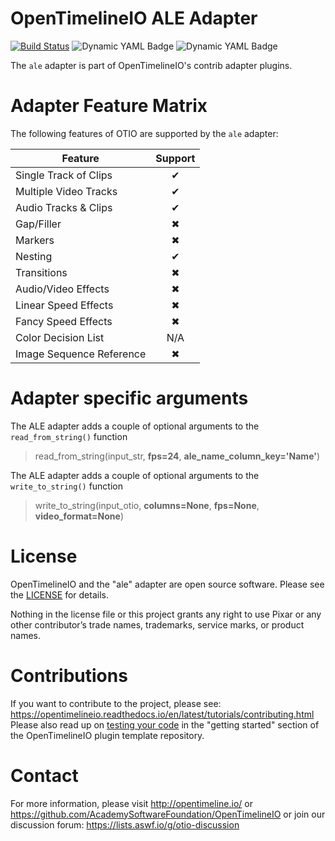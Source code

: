 # OpenTimelineIO ALE Adapter
[![Build Status](https://github.com/OpenTimelineIO/otio-ale-adapter/actions/workflows/ci.yaml/badge.svg)](https://github.com/OpenTimelineIO/otio-ale-adapter/actions/workflows/ci.yaml)
![Dynamic YAML Badge](https://img.shields.io/badge/dynamic/yaml?url=https%3A%2F%2Fraw.githubusercontent.com%2FOpenTimelineIO%2Fotio-ale-adapter%2Fmain%2F.github%2Fworkflows%2Fci.yaml&query=%24.jobs%5B%22test-plugin%22%5D.strategy.matrix%5B%22python-version%22%5D&label=Python)
![Dynamic YAML Badge](https://img.shields.io/badge/dynamic/yaml?url=https%3A%2F%2Fraw.githubusercontent.com%2FOpenTimelineIO%2Fotio-ale-adapter%2Fmain%2F.github%2Fworkflows%2Fci.yaml&query=%24.jobs%5B%22test-plugin%22%5D.strategy.matrix%5B%22otio-version%22%5D&label=OpenTimelineIO)

The `ale` adapter is part of OpenTimelineIO's contrib adapter plugins.


# Adapter Feature Matrix

The following features of OTIO are supported by the `ale` adapter:

|Feature                  | Support |
|-------------------------|:-------:|
|Single Track of Clips    | ✔       |
|Multiple Video Tracks    | ✔       |
|Audio Tracks & Clips     | ✔       |
|Gap/Filler               | ✖       |
|Markers                  | ✖       |
|Nesting                  | ✔       |
|Transitions              | ✖       |
|Audio/Video Effects      | ✖       |
|Linear Speed Effects     | ✖       |
|Fancy Speed Effects      | ✖       |
|Color Decision List      | N/A     |
|Image Sequence Reference | ✖       |

# Adapter specific arguments
The ALE adapter adds a couple of optional arguments to the `read_from_string()` function
>read_from_string(input_str, **fps=24**, **ale_name_column_key='Name'**)  

The ALE adapter adds a couple of optional arguments to the `write_to_string()` function
>write_to_string(input_otio, **columns=None**, **fps=None**, **video_format=None**)

# License

OpenTimelineIO and the "ale" adapter are open source software.
Please see the [LICENSE](LICENSE) for details.

Nothing in the license file or this project grants any right to use Pixar or
any other contributor’s trade names, trademarks, service marks, or product names.

# Contributions

If you want to contribute to the project,
please see: https://opentimelineio.readthedocs.io/en/latest/tutorials/contributing.html  
Please also read up on [testing your code](https://github.com/OpenTimelineIO/otio-plugin-template#testing-your-plugin-during-development) 
in the "getting started" section of the OpenTimelineIO plugin template repository.

# Contact

For more information, please visit http://opentimeline.io/
or https://github.com/AcademySoftwareFoundation/OpenTimelineIO
or join our discussion forum: https://lists.aswf.io/g/otio-discussion
